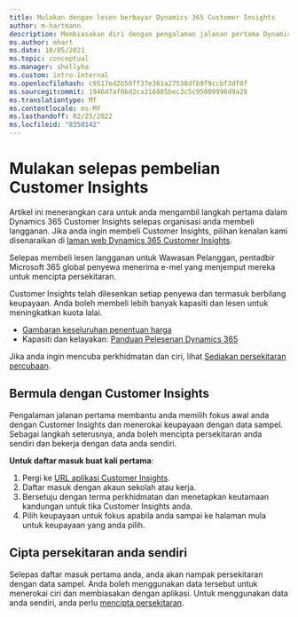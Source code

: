 ```yaml
---
title: Mulakan dengan lesen berbayar Dynamics 365 Customer Insights
author: m-hartmann
description: Membiasakan diri dengan pengalaman jalanan pertama Dynamics 365 Customer Insights dan menerokai keupayaannya.
ms.author: mhart
ms.date: 10/05/2021
ms.topic: conceptual
ms.manager: shellyha
ms.custom: intro-internal
ms.openlocfilehash: c9517ed2b50ff37e361a27538dfb9f9ccbf3df8f
ms.sourcegitcommit: 1946d7af0bd2ca216885bec3c5c95009996d9a28
ms.translationtype: MT
ms.contentlocale: ms-MY
ms.lasthandoff: 02/25/2022
ms.locfileid: "8350142"
---
```

# <a name="get-started-after-purchasing-customer-insights"></a>Mulakan selepas pembelian Customer Insights

Artikel ini menerangkan cara untuk anda mengambil langkah pertama dalam Dynamics 365 Customer Insights selepas organisasi anda membeli langganan. Jika anda ingin membeli Customer Insights, pilihan kenalan kami disenaraikan di [laman web Dynamics 365 Customer Insights](https://dynamics.microsoft.com/ai/customer-insights/). 

Selepas membeli lesen langganan untuk Wawasan Pelanggan, pentadbir Microsoft 365 global penyewa menerima e-mel yang menjemput mereka untuk mencipta persekitaran. 

Customer Insights telah dilesenkan setiap penyewa dan termasuk berbilang keupayaan. Anda boleh membeli lebih banyak kapasiti dan lesen untuk meningkatkan kuota lalai. 
- [Gambaran keseluruhan penentuan harga](https://dynamics.microsoft.com/ai/customer-insights/pricing/)
- Kapasiti dan kelayakan: [Panduan Pelesenan Dynamics 365](https://go.microsoft.com/fwlink/?LinkId=866544)

Jika anda ingin mencuba perkhidmatan dan ciri, lihat [Sediakan persekitaran percubaan](trial-signup.md).

## <a name="start-with-customer-insights"></a>Bermula dengan Customer Insights

Pengalaman jalanan pertama membantu anda memilih fokus awal anda dengan Customer Insights dan menerokai keupayaan dengan data sampel. Sebagai langkah seterusnya, anda boleh mencipta persekitaran anda sendiri dan bekerja dengan data anda sendiri.

**Untuk daftar masuk buat kali pertama**:

1. Pergi ke [URL aplikasi Customer Insights](https://home.ci.ai.dynamics.com).
1. Daftar masuk dengan akaun sekolah atau kerja. 
1. Bersetuju dengan terma perkhidmatan dan menetapkan keutamaan kandungan untuk tika Customer Insights anda.
1. Pilih keupayaan untuk fokus apabila anda sampai ke halaman mula untuk keupayaan yang anda pilih.

## <a name="create-your-own-environment"></a>Cipta persekitaran anda sendiri

Selepas daftar masuk pertama anda, anda akan nampak persekitaran dengan data sampel. Anda boleh menggunakan data tersebut untuk menerokai ciri dan membiasakan dengan aplikasi. Untuk menggunakan data anda sendiri, anda perlu [mencipta persekitaran](audience-insights/get-started-paid.md).



